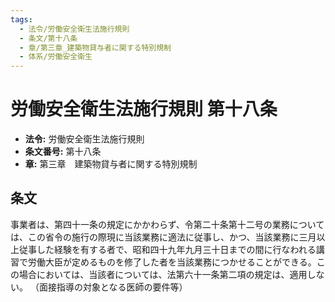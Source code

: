 ```yaml
---
tags:
  - 法令/労働安全衛生法施行規則
  - 条文/第十八条
  - 章/第三章_建築物貸与者に関する特別規制
  - 体系/労働安全衛生
---
```

# 労働安全衛生法施行規則 第十八条

- **法令:** 労働安全衛生法施行規則
- **条文番号:** 第十八条
- **章:** 第三章　建築物貸与者に関する特別規制

## 条文
事業者は、第四十一条の規定にかかわらず、令第二十条第十二号の業務については、この省令の施行の際現に当該業務に適法に従事し、かつ、当該業務に三月以上従事した経験を有する者で、昭和四十九年九月三十日までの間に行なわれる講習で労働大臣が定めるものを修了した者を当該業務につかせることができる。この場合においては、当該者については、法第六十一条第二項の規定は、適用しない。
（面接指導の対象となる医師の要件等）

